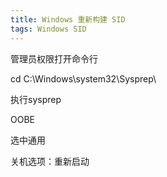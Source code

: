 ```yaml
---
title: Windows 重新构建 SID
tags: Windows SID
---
```

<!--more-->

管理员权限打开命令行

cd C:\Windows\system32\Sysprep\

执行sysprep

OOBE

选中通用

关机选项：重新启动 